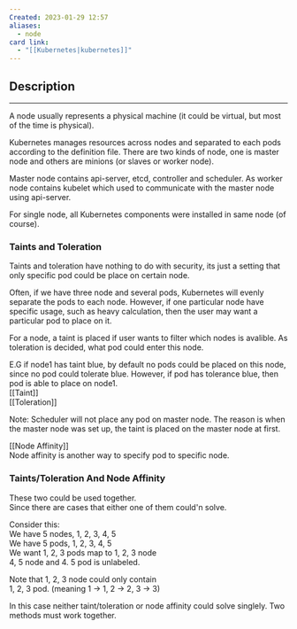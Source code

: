 ```yaml
---
Created: 2023-01-29 12:57
aliases:
  - node
card link:
  - "[[Kubernetes|kubernetes]]"
---
```

## Description
---

A node usually represents a physical machine (it could be virtual, but most of the time is physical).

Kubernetes manages resources across nodes and separated to each pods according to the definition file. There are two kinds of node, one is master node and others are minions (or slaves or worker node).

Master node contains api-server, etcd, controller and scheduler. As worker node contains kubelet which used to communicate with the master node using api-server.

For single node, all Kubernetes components were installed in same node (of course).

### Taints and Toleration

Taints and toleration have nothing to do with security, its just a setting that only specific pod could be place on certain node.

Often, if we have three node and several pods, Kubernetes will evenly separate the pods to each node. However, if one particular node have specific usage, such as heavy calculation, then the user may want a particular pod to place on it.

For a node, a taint is placed if user wants to filter which nodes is avalible. As toleration is decided, what pod could enter this node.

E.G if node1 has taint blue, by default no pods could be placed on this node, since no pod could tolerate blue. However, if pod has tolerance blue, then pod is able to place on node1.  
[[Taint]]  
[[Toleration]]

Note: Scheduler will not place any pod on master node. The reason is when the master node was set up, the taint is placed on the master node at first.

[[Node Affinity]]  
Node affinity is another way to specify pod to specific node.

### Taints/Toleration And Node Affinity

These two could be used together.  
Since there are cases that either one of them could'n solve.

Consider this:  
We have 5 nodes, 1, 2, 3, 4, 5  
We have 5 pods, 1, 2, 3, 4, 5  
We want 1, 2, 3 pods map to 1, 2, 3 node  
4, 5 node and 4. 5 pod is unlabeled.

Note that 1, 2, 3 node could only contain  
1, 2, 3 pod. (meaning 1 -> 1, 2 -> 2, 3 -> 3)

In this case neither taint/toleration or node affinity  could solve singlely. Two methods must work together.
